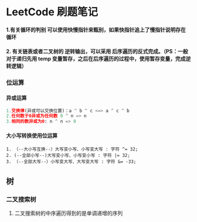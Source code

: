 # LeetCode 刷题笔记

#### 1.有关循环的判别 可以使用快慢指针来甄别，如果快指针追上了慢指针说明存在循环



#### 2. 有关链表或者二叉树的 逆转输出，可以采用 后序遍历的反式完成。（PS：一般对于递归先用 temp 变量暂存，之后在后序遍历的过程中，使用暂存变量，完成逆转逻辑）

### 位运算

#### 异或运算

```python
1.交换律(异或可以交换位置)：a ^ b ^ c <=> a ^ c ^ b
2.任何数于0异或为任何数 0 ^ n => n
3.相同的数异或为0: n ^ n => 0
```

#### 大小写转换使用位运算

```shell
1. （--大小写互换--）大写变小写、小写变大写 : 字符 ^= 32;
2. (--全部小写--)大写变小写、小写变小写 : 字符 |= 32;
3. （--全部大写--）小写变大写、大写变大写 : 字符 &= -33;
```

## 树

### 二叉搜索树

1. 二叉搜索树的中序遍历得到的是单调递增的序列